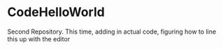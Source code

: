 # CodeHelloWorld
Second Repository. This time, adding in actual code, figuring how to line this up with the editor
